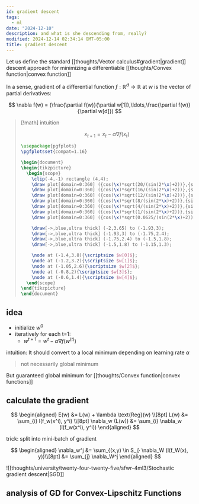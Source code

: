 ```yaml
---
id: gradient descent
tags:
  - ml
date: "2024-12-10"
description: and what is she descending from, really?
modified: 2024-12-14 02:34:14 GMT-05:00
title: gradient descent
---
```


Let us define the standard [[thoughts/Vector calculus#gradient|gradient]] descent approach for minimizing a differentiable [[thoughts/Convex function|convex function]]

In a sense, gradient of a differential function $f : \mathbb{R}^d \to \mathbb{R}$ at $w$ is the vector of partial derivatives:

$$
\nabla f(w) = (\frac{\partial f(w)}{\partial w[1]},\ldots,\frac{\partial f(w)}{\partial w[d]})
$$

> [!math] intuition
>
> $$
> x_{t+1} = x_t - \alpha \nabla f(x_t)
> $$
>
> ```tikz
> \usepackage{pgfplots}
> \pgfplotsset{compat=1.16}
>
> \begin{document}
> \begin{tikzpicture}
>   \begin{scope}
>     \clip(-4,-1) rectangle (4,4);
>     \draw plot[domain=0:360] ({cos(\x)*sqrt(20/(sin(2*\x)+2))},{sin(\x)*sqrt(20/(sin(2*\x)+2))});
>     \draw plot[domain=0:360] ({cos(\x)*sqrt(16/(sin(2*\x)+2))},{sin(\x)*sqrt(16/(sin(2*\x)+2))});
>     \draw plot[domain=0:360] ({cos(\x)*sqrt(12/(sin(2*\x)+2))},{sin(\x)*sqrt(12/(sin(2*\x)+2))});
>     \draw plot[domain=0:360] ({cos(\x)*sqrt(8/(sin(2*\x)+2))},{sin(\x)*sqrt(8/(sin(2*\x)+2))});
>     \draw plot[domain=0:360] ({cos(\x)*sqrt(4/(sin(2*\x)+2))},{sin(\x)*sqrt(4/(sin(2*\x)+2))});
>     \draw plot[domain=0:360] ({cos(\x)*sqrt(1/(sin(2*\x)+2))},{sin(\x)*sqrt(1/(sin(2*\x)+2))});
>     \draw plot[domain=0:360] ({cos(\x)*sqrt(0.0625/(sin(2*\x)+2))},{sin(\x)*sqrt(0.0625/(sin(2*\x)+2))});
>
>     \draw[->,blue,ultra thick] (-2,3.65) to (-1.93,3);
>     \draw[->,blue,ultra thick] (-1.93,3) to (-1.75,2.4);
>     \draw[->,blue,ultra thick] (-1.75,2.4) to (-1.5,1.8);
>     \draw[->,blue,ultra thick] (-1.5,1.8) to (-1.15,1.3);
>
>     \node at (-1.4,3.8){\scriptsize $w[0]$};
>     \node at (-1.2,3.2){\scriptsize $w[1]$};
>     \node at (-1.05,2.6){\scriptsize $w[2]$};
>     \node at (-0.8,2){\scriptsize $w[3]$};
>     \node at (-0.6,1.4){\scriptsize $w[4]$};
>   \end{scope}
> \end{tikzpicture}
> \end{document}
> ```

## idea

- initialize $w^0$
- iteratively for each t=1:
  - $w^{t+1} = w^t - \alpha \nabla f(w^{(t)})$

intuition: It should convert to a local minimum depending on learning rate $\alpha$

> not necessarily global minimum

But guaranteed global minimum for [[thoughts/Convex function|convex functions]]

## calculate the gradient

$$
\begin{aligned}
E(w) &= L(w) + \lambda \text{Reg}(w) \\[8pt]
L(w) &= \sum_{i} l(f_w(x^i), y^i) \\[8pt]
\nabla_w (L(w)) &= \sum_{i} \nabla_w (l(f_w(x^i), y^i))
\end{aligned}
$$

trick: split into mini-batch of gradient

$$
\begin{aligned}
\nabla_w^j &= \sum_{(x,y) \in S_j} \nabla_W (l(f_W(x), y))\\[8pt]
&= \sum_{j} \nabla_W^j
\end{aligned}
$$

![[thoughts/university/twenty-four-twenty-five/sfwr-4ml3/Stochastic gradient descent|SGD]]

## analysis of GD for Convex-Lipschitz Functions
